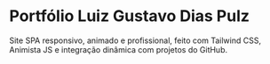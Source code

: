 # Portfólio Luiz Gustavo Dias Pulz

Site SPA responsivo, animado e profissional, feito com Tailwind CSS, Animista JS e integração dinâmica com projetos do GitHub.
